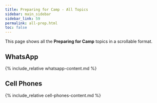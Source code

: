 ```yaml
---
title: Preparing for Camp - All Topics
sidebar: main_sidebar
sidebar_link: 59
permalink: all-prep.html
toc: false
---
```


This page shows all the **Preparing for Camp** topics in a scrollable format.

## WhatsApp
{% include_relative whatsapp-content.md %}

## Cell Phones
{% include_relative cell-phones-content.md %}